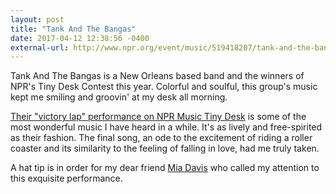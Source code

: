 ```yaml
---
layout: post
title: "Tank And The Bangas"
date: 2017-04-12 12:38:56 -0400
external-url: http://www.npr.org/event/music/519418207/tank-and-the-bangas-tiny-desk-concert
---
```


Tank And The Bangas is a New Orleans based band and the winners of NPR's
Tiny Desk Contest this year. Colorful and soulful, this group's music kept
me smiling and groovin' at my desk all morning.

[Their "victory lap" performance on NPR Music Tiny Desk](https://www.youtube.com/watch?v=QKzobTCIRDw)
is some of the most wonderful music I have heard in a while. It's as lively
and free-spirited as their fashion. The final song, an ode to the
excitement of riding a roller coaster and its similarity to the feeling of
falling in love, had me truly taken.

A hat tip is in order for my dear friend [Mia Davis](https://twitter.com/mtotheia) who called my attention to this exquisite performance.
